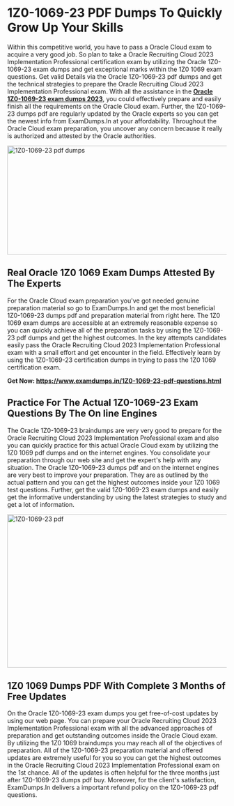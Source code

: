 <h1><strong>1Z0-1069-23 PDF Dumps To Quickly Grow Up Your Skills</strong></h1>
<p>Within this competitive world, you have to pass a Oracle Cloud exam to acquire a very good job. So plan to take a Oracle Recruiting Cloud 2023 Implementation Professional certification exam by utilizing the Oracle 1Z0-1069-23 exam dumps and get exceptional marks within the 1Z0 1069 exam questions. Get valid Details via the Oracle 1Z0-1069-23 pdf dumps and get the technical strategies to prepare the Oracle Recruiting Cloud 2023 Implementation Professional exam. With all the assistance in the <strong><a href="https://www.examdumps.in/1Z0-1069-23-pdf-questions.html">Oracle 1Z0-1069-23 exam dumps 2023</a></strong>, you could effectively prepare and easily finish all the requirements on the Oracle Cloud exam. Further, the 1Z0-1069-23 dumps pdf are regularly updated by the Oracle experts so you can get the newest info from ExamDumps.In at your affordability. Throughout the Oracle Cloud exam preparation, you uncover any concern because it really is authorized and attested by the Oracle authorities.</p>
<p><img src="https://i.ibb.co/zxJwW90/Copy-of-Online-Classes-Twitter-header-post-Made-with-Poster-My-Wall-1.png" alt="1Z0-1069-23 pdf dumps" width="750" height="250" /></p>
<h2><strong>Real Oracle 1Z0 1069 Exam Dumps Attested By The Experts</strong></h2>
<p>For the Oracle Cloud exam preparation you've got needed genuine preparation material so go to ExamDumps.In and get the most beneficial 1Z0-1069-23 dumps pdf and preparation material from right here. The 1Z0 1069 exam dumps are accessible at an extremely reasonable expense so you can quickly achieve all of the preparation tasks by using the 1Z0-1069-23 pdf dumps and get the highest outcomes. In the key attempts candidates easily pass the Oracle Recruiting Cloud 2023 Implementation Professional exam with a small effort and get encounter in the field. Effectively learn by using the 1Z0-1069-23 certification dumps in trying to pass the 1Z0 1069 certification exam.</p>
<p><strong>Get Now:&nbsp;<a href="https://www.examdumps.in/1Z0-1069-23-pdf-questions.html">https://www.examdumps.in/1Z0-1069-23-pdf-questions.html</a></strong></p>
<h2><strong>Practice For The Actual 1Z0-1069-23 Exam Questions By The On line Engines</strong></h2>
<p>The Oracle 1Z0-1069-23 braindumps are very very good to prepare for the Oracle Recruiting Cloud 2023 Implementation Professional exam and also you can quickly practice for this actual Oracle Cloud exam by utilizing the 1Z0 1069 pdf dumps and on the internet engines. You consolidate your preparation through our web site and get the expert's help with any situation. The Oracle 1Z0-1069-23 dumps pdf and on the internet engines are very best to improve your preparation. They are as outlined by the actual pattern and you can get the highest outcomes inside your 1Z0 1069 test questions. Further, get the valid 1Z0-1069-23 exam dumps and easily get the informative understanding by using the latest strategies to study and get a lot of information.</p>
<p><a href="https://www.examdumps.in/1Z0-1069-23-pdf-questions.html"><img src="https://i.ibb.co/QkNtdwY/Copy-of-Zoom-Online-Classes-Facebook-Share-Po-Made-with-Poster-My-Wall-1.jpg" alt="1Z0-1069-23 pdf" width="670" height="352" /></a></p>
<h2><strong>1Z0 1069 Dumps PDF With Complete 3 Months of Free Updates</strong></h2>
<p>On the Oracle 1Z0-1069-23 exam dumps you get free-of-cost updates by using our web page. You can prepare your Oracle Recruiting Cloud 2023 Implementation Professional exam with all the advanced approaches of preparation and get outstanding outcomes inside the Oracle Cloud exam. By utilizing the 1Z0 1069 braindumps you may reach all of the objectives of preparation. All of the 1Z0-1069-23 preparation material and offered updates are extremely useful for you so you can get the highest outcomes in the Oracle Recruiting Cloud 2023 Implementation Professional exam on the 1st chance. All of the updates is often helpful for the three months just after 1Z0-1069-23 dumps pdf buy. Moreover, for the client's satisfaction, ExamDumps.In delivers a important refund policy on the 1Z0-1069-23 pdf questions.</p>
